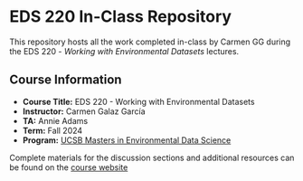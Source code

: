 # EDS 220 In-Class Repository

This repository hosts all the work completed in-class by Carmen GG during the EDS 220 - *Working with Environmental Datasets* lectures.

## Course Information
- **Course Title:** EDS 220 - Working with Environmental Datasets
- **Instructor:** Carmen Galaz García
- **TA:** Annie Adams 
- **Term:** Fall 2024
- **Program:** [UCSB Masters in Environmental Data Science](https://bren.ucsb.edu/masters-programs/master-environmental-data-science)


Complete materials for the discussion sections and additional resources can be found on the [course website](https://meds-eds-220.github.io/MEDS-eds-220-course/discussion-sections/discussion-sections-listing.html)